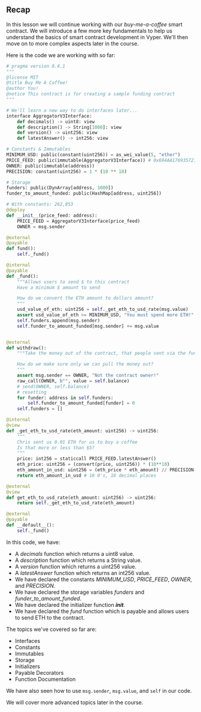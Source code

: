 ## Recap

In this lesson we will continue working with our _buy-me-a-coffee_ smart contract. We will introduce a few more key fundamentals to help us understand the basics of smart contract development in Vyper. We'll then move on to more complex aspects later in the course.

Here is the code we are working with so far:

```python
# pragma version 0.4.1
"""
@license MIT 
@title Buy Me A Coffee!
@author You!
@notice This contract is for creating a sample funding contract
"""

# We'll learn a new way to do interfaces later...
interface AggregatorV3Interface:
    def decimals() -> uint8: view
    def description() -> String[1000]: view
    def version() -> uint256: view
    def latestAnswer() -> int256: view

# Constants & Immutables
MINIMUM_USD: public(constant(uint256)) = as_wei_value(5, "ether")
PRICE_FEED: public(immutable(AggregatorV3Interface)) # 0x694AA1769357215DE4FAC081bf1f309aDC325306 sepolia
OWNER: public(immutable(address))
PRECISION: constant(uint256) = 1 * (10 ** 18)

# Storage
funders: public(DynArray[address, 1000])
funder_to_amount_funded: public(HashMap[address, uint256])

# With constants: 262,853
@deploy
def __init__(price_feed: address):
    PRICE_FEED = AggregatorV3Interface(price_feed)
    OWNER = msg.sender

@external
@payable
def fund():
    self._fund()

@internal
@payable
def _fund():
    """Allows users to send $ to this contract
    Have a minimum $ amount to send

    How do we convert the ETH amount to dollars amount?
    """
    usd_value_of_eth: uint256 = self._get_eth_to_usd_rate(msg.value)
    assert usd_value_of_eth >= MINIMUM_USD, "You must spend more ETH!"
    self.funders.append(msg.sender)
    self.funder_to_amount_funded[msg.sender] += msg.value


@external
def withdraw():
    """Take the money out of the contract, that people sent via the fund function.

    How do we make sure only we can pull the money out?
    """
    assert msg.sender == OWNER, "Not the contract owner!"
    raw_call(OWNER, b"", value = self.balance)
    # send(OWNER, self.balance)
    # resetting
    for funder: address in self.funders:
        self.funder_to_amount_funded[funder] = 0
    self.funders = []

@internal
@view
def _get_eth_to_usd_rate(eth_amount: uint256) -> uint256:
    """
    Chris sent us 0.01 ETH for us to buy a coffee
    Is that more or less than $5?
    """
    price: int256 = staticcall PRICE_FEED.latestAnswer() 
    eth_price: uint256 = (convert(price, uint256)) * (10**10)
    eth_amount_in_usd: uint256 = (eth_price * eth_amount) // PRECISION
    return eth_amount_in_usd # 18 0's, 18 decimal places

@external 
@view 
def get_eth_to_usd_rate(eth_amount: uint256) -> uint256:
    return self._get_eth_to_usd_rate(eth_amount)

@external 
@payable 
def __default__():
    self._fund()
```

In this code, we have:

- A _decimals_ function which returns a uint8 value.
- A _description_ function which returns a String value.
- A _version_ function which returns a uint256 value.
- A _latestAnswer_ function which returns an int256 value.
- We have declared the constants _MINIMUM_USD_, _PRICE_FEED_, _OWNER_, and _PRECISION_.
- We have declared the storage variables _funders_ and _funder_to_amount_funded_.
- We have declared the initializer function **_init_**.
- We have declared the _fund_ function which is payable and allows users to send ETH to the contract.

The topics we've covered so far are:

- Interfaces
- Constants
- Immutables
- Storage
- Initializers
- Payable Decorators
- Function Documentation

We have also seen how to use `msg.sender`, `msg.value`, and `self` in our code.

We will cover more advanced topics later in the course.
